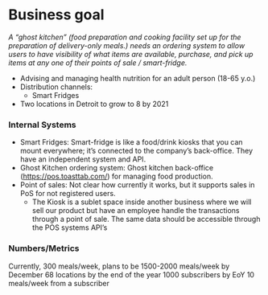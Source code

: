 #  Business goal

*A “ghost kitchen” (food preparation and cooking facility set up for the preparation of delivery-only meals.) needs an ordering system to allow users to have visibility of what items are available, purchase, and pick up items at any one of their points of sale / smart-fridge.*


- Advising and managing health nutrition for an adult person (18-65 y.o.)
- Distribution channels:
  - Smart Fridges
- Two locations in Detroit to grow to 8 by 2021

### Internal Systems

- Smart Fridges: Smart-fridge is like a food/drink kiosks that you can mount everywhere; it’s connected to the company’s back-office. They have an independent system and API.
- Ghost Kitchen ordering system: Ghost kitchen back-office (https://pos.toasttab.com/) for managing food production.
- Point of sales: Not clear how currently it works, but it supports sales in PoS for not registered users.
  - The Kiosk is a sublet space inside another business where we will sell our product but have an employee handle the transactions through a point of sale. The same data should be accessible through the POS systems API’s

### Numbers/Metrics

Currently, 300 meals/week, plans to be 1500-2000 meals/week by December
68 locations by the end of the year
1000 subscribers by EoY
10 meals/week from a subscriber

 
